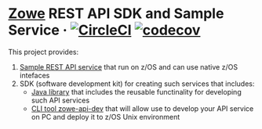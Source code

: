 # [Zowe](https://zowe.org/) REST API SDK and Sample Service &middot; [![CircleCI](https://circleci.com/gh/zowe/sample-spring-boot-api-service.svg?style=shield)](https://circleci.com/gh/zowe/sample-spring-boot-api-service) [![codecov](https://codecov.io/gh/zowe/sample-spring-boot-api-service/branch/master/graph/badge.svg?token=UeytGN5vV5)](https://codecov.io/gh/zowe/sample-spring-boot-api-service)

This project provides:

1. [Sample REST API service](zowe-rest-api-sample-spring/README.md) that run on z/OS and can use native z/OS intefaces
2. SDK (software development kit) for creating such services that includes:
   - [Java library](zowe-rest-api-sdk-spring/README.md) that includes the reusable functinality for developing such API services
   - [CLI tool zowe-api-dev](zowe-api-dev/README.md) that will allow use to develop your API service on PC and deploy it to z/OS Unix environment
